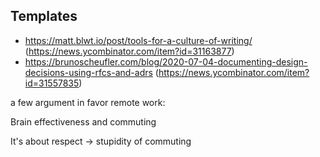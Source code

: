 
## Templates


* https://matt.blwt.io/post/tools-for-a-culture-of-writing/ (https://news.ycombinator.com/item?id=31163877)
* https://brunoscheufler.com/blog/2020-07-04-documenting-design-decisions-using-rfcs-and-adrs (https://news.ycombinator.com/item?id=31557835)


a few argument in favor remote work:

Brain effectiveness and commuting

It's about respect -> stupidity of commuting
